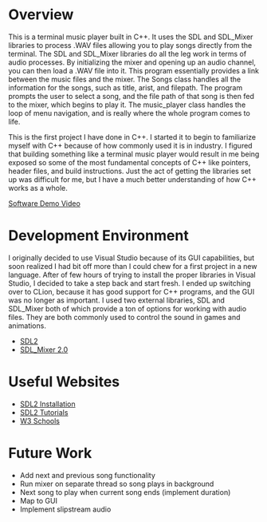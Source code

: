 # Overview

This is a terminal music player built in C++. It uses the SDL and SDL_Mixer libraries to process .WAV files allowing you to play songs directly from the terminal.
The SDL and SDL_Mixer libraries do all the leg work in terms of audio processes. By initializing the mixer and opening up an audio channel, you can then load a .WAV file into it.
This program essentially provides a link between the music files and the mixer. The Songs class handles all the information for the songs, such as title, arist, and filepath. The program prompts the user to select 
a song, and the file path of that song is then fed to the mixer, which begins to play it. The music_player class handles the loop of menu navigation, and is really where the whole program comes to life.

This is the first project I have done in C++. I started it to begin to familiarize myself with C++ because of how commonly used it is in industry. I figured that building something like
a terminal music player would result in me being exposed so some of the most fundamental concepts of C++ like pointers, header files, and build instructions. Just the act of getting the libraries 
set up was difficult for me, but I have a much better understanding of how C++ works as a whole.


[Software Demo Video](https://youtu.be/zZsmYdru5FA)

# Development Environment

I originally decided to use Visual Studio because of its GUI capabilities, but soon realized I had bit off more than I could chew for a first project in a new language. 
After of few hours of trying to install the proper libraries in Visual Studio, I decided to take a step back and start fresh.
I ended up switching over to CLion, because it has good support for C++ programs, and the GUI was no longer as important. I used two external libraries, SDL and SDL_Mixer both of which provide
a ton of options for working with audio files. They are both commonly used to control the sound in games and animations. 

* [SDL2](https://wiki.libsdl.org/SDL2/FrontPage)  
* [SDL_Mixer 2.0](https://wiki.libsdl.org/SDL2_mixer/FrontPage)

# Useful Websites

- [SDL2 Installation](https://wiki.libsdl.org/SDL2/Installation)
- [SDL2 Tutorials](https://wiki.libsdl.org/SDL2/Tutorials)
- [W3 Schools](https://www.w3schools.com/cpp/)

# Future Work
- Add next and previous song functionality
- Run mixer on separate thread so song plays in background
- Next song to play when current song ends (implement duration)
- Map to GUI
- Implement slipstream audio
